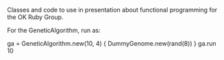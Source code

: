 Classes and code to use in presentation about functional programming
for the OK Ruby Group.

For the GeneticAlgorithm, run as:

ga = GeneticAlgorithm.new(10, 4) { DummyGenome.new(rand(8)) }
ga.run 10

